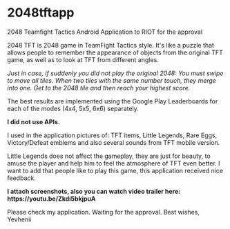 # 2048tftapp
2048 Teamfight Tactics Android Application to RIOT for the approval

<p>2048 TFT is 2048 game in TeamFight Tactics style. It's like a puzzle that allows people to remember the appearance of objects from the original TFT game, as well as to look at TFT from different angles.</p>
<p><i>Just in case, if suddenly you did not play the original 2048: You must swipe to move all tiles. When two tiles with the same number touch, they merge into one. Get to the 2048 tile and then reach your highest score.</i></p>
<p>The best results are implemented using the Google Play Leaderboards for each of the modes (4x4, 5x5, 6x6) separately.</p>
<b>I did not use APIs.</b>
<p>I used in the application pictures of: TFT items, Little Legends, Rare Eggs, Victory/Defeat emblems and also several sounds from TFT mobile version.</p>
<p>Little Legends does not affect the gameplay, they are just for beauty, to amuse the player and help him to feel the atmosphere of TFT even better.
I want to add that people like to play this game, this application received nice feedback.</p>
<p><b>I attach screenshots, also you can watch video trailer here: https://youtu.be/Zkdi5bkjpuA </b></p>
<p>Please check my application. Waiting for the approval.
Best wishes,  Yevhenii</p>
